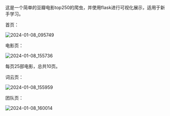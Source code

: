 这是一个简单的豆瓣电影top250的爬虫，并使用flask进行可视化展示，适用于新手学习。

首页：

![2024-01-08_095749](https://s2.loli.net/2024/01/08/Hj2ZWdlFJD5VAqk.jpg)

电影页：

![2024-01-08_155736](https://s2.loli.net/2024/01/08/PFU6uo41cpThA7E.jpg)

每页25部电影，总共10页。

词云页：

![2024-01-08_155959](https://s2.loli.net/2024/01/08/XMjuxw29C64QNDW.jpg)

团队页：

![2024-01-08_160014](https://s2.loli.net/2024/01/08/Zw8OY5mDXUGjBfV.jpg)